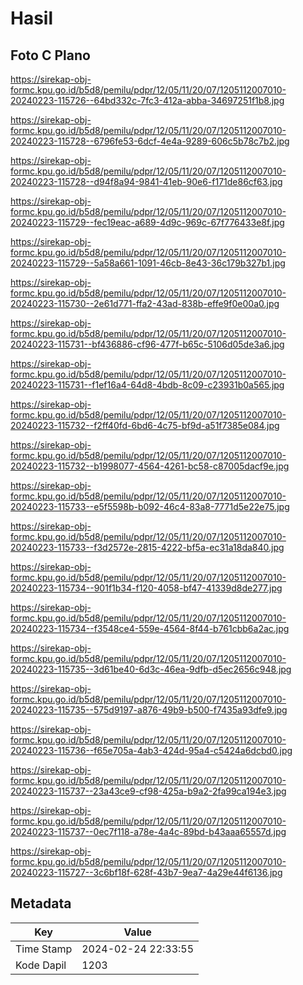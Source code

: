 # Hasil

## Foto C Plano

https://sirekap-obj-formc.kpu.go.id/b5d8/pemilu/pdpr/12/05/11/20/07/1205112007010-20240223-115726--64bd332c-7fc3-412a-abba-34697251f1b8.jpg

https://sirekap-obj-formc.kpu.go.id/b5d8/pemilu/pdpr/12/05/11/20/07/1205112007010-20240223-115728--6796fe53-6dcf-4e4a-9289-606c5b78c7b2.jpg

https://sirekap-obj-formc.kpu.go.id/b5d8/pemilu/pdpr/12/05/11/20/07/1205112007010-20240223-115728--d94f8a94-9841-41eb-90e6-f171de86cf63.jpg

https://sirekap-obj-formc.kpu.go.id/b5d8/pemilu/pdpr/12/05/11/20/07/1205112007010-20240223-115729--fec19eac-a689-4d9c-969c-67f776433e8f.jpg

https://sirekap-obj-formc.kpu.go.id/b5d8/pemilu/pdpr/12/05/11/20/07/1205112007010-20240223-115729--5a58a661-1091-46cb-8e43-36c179b327b1.jpg

https://sirekap-obj-formc.kpu.go.id/b5d8/pemilu/pdpr/12/05/11/20/07/1205112007010-20240223-115730--2e61d771-ffa2-43ad-838b-effe9f0e00a0.jpg

https://sirekap-obj-formc.kpu.go.id/b5d8/pemilu/pdpr/12/05/11/20/07/1205112007010-20240223-115731--bf436886-cf96-477f-b65c-5106d05de3a6.jpg

https://sirekap-obj-formc.kpu.go.id/b5d8/pemilu/pdpr/12/05/11/20/07/1205112007010-20240223-115731--f1ef16a4-64d8-4bdb-8c09-c23931b0a565.jpg

https://sirekap-obj-formc.kpu.go.id/b5d8/pemilu/pdpr/12/05/11/20/07/1205112007010-20240223-115732--f2ff40fd-6bd6-4c75-bf9d-a51f7385e084.jpg

https://sirekap-obj-formc.kpu.go.id/b5d8/pemilu/pdpr/12/05/11/20/07/1205112007010-20240223-115732--b1998077-4564-4261-bc58-c87005dacf9e.jpg

https://sirekap-obj-formc.kpu.go.id/b5d8/pemilu/pdpr/12/05/11/20/07/1205112007010-20240223-115733--e5f5598b-b092-46c4-83a8-7771d5e22e75.jpg

https://sirekap-obj-formc.kpu.go.id/b5d8/pemilu/pdpr/12/05/11/20/07/1205112007010-20240223-115733--f3d2572e-2815-4222-bf5a-ec31a18da840.jpg

https://sirekap-obj-formc.kpu.go.id/b5d8/pemilu/pdpr/12/05/11/20/07/1205112007010-20240223-115734--901f1b34-f120-4058-bf47-41339d8de277.jpg

https://sirekap-obj-formc.kpu.go.id/b5d8/pemilu/pdpr/12/05/11/20/07/1205112007010-20240223-115734--f3548ce4-559e-4564-8f44-b761cbb6a2ac.jpg

https://sirekap-obj-formc.kpu.go.id/b5d8/pemilu/pdpr/12/05/11/20/07/1205112007010-20240223-115735--3d61be40-6d3c-46ea-9dfb-d5ec2656c948.jpg

https://sirekap-obj-formc.kpu.go.id/b5d8/pemilu/pdpr/12/05/11/20/07/1205112007010-20240223-115735--575d9197-a876-49b9-b500-f7435a93dfe9.jpg

https://sirekap-obj-formc.kpu.go.id/b5d8/pemilu/pdpr/12/05/11/20/07/1205112007010-20240223-115736--f65e705a-4ab3-424d-95a4-c5424a6dcbd0.jpg

https://sirekap-obj-formc.kpu.go.id/b5d8/pemilu/pdpr/12/05/11/20/07/1205112007010-20240223-115737--23a43ce9-cf98-425a-b9a2-2fa99ca194e3.jpg

https://sirekap-obj-formc.kpu.go.id/b5d8/pemilu/pdpr/12/05/11/20/07/1205112007010-20240223-115737--0ec7f118-a78e-4a4c-89bd-b43aaa65557d.jpg

https://sirekap-obj-formc.kpu.go.id/b5d8/pemilu/pdpr/12/05/11/20/07/1205112007010-20240223-115727--3c6bf18f-628f-43b7-9ea7-4a29e44f6136.jpg


## Metadata

| Key        | Value               |
| ---------- | ------------------- |
| Time Stamp | 2024-02-24 22:33:55 |
| Kode Dapil | 1203                |



